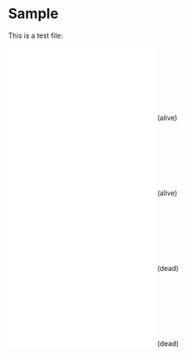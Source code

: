 # Sample

This is a test file:

![img](file1.md) (alive)
![img](./file1.md) (alive)
![img](null.md) (dead)
![img](./null.md) (dead)
